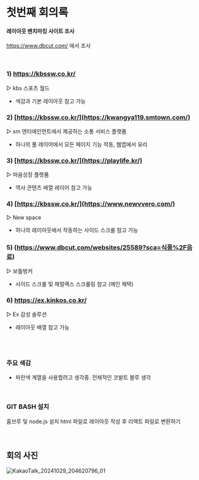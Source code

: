# 첫번째 회의록

#### 레이아웃 벤치마킹 사이트 조사

  https://www.dbcut.com/ 에서 조사
  
  <br>

  ### 1) https://kbssw.co.kr/
  ▷ kbs 스포츠 월드
  - 색감과 기본 레이아웃 참고 가능
  
  ### 2) [https://kbssw.co.kr/](https://kwangya119.smtown.com/)
   ▷ sm 엔터에인먼트에서 제공하는 소통 서비스 플랫폼
  - 하나의 풀 레이어에서 모든 페이지 기능 작동, 웹앱에서 유리

  ### 3) [https://kbssw.co.kr/](https://playlife.kr/)
   ▷ 마음성장 플랫폼
  - 역사 콘텐츠 배열 레이어 참고 가능

   ### 4) [https://kbssw.co.kr/](https://www.newvvero.com/)
  ▷ New space
  - 하나의 레이아웃에서 작동하는 사이드 스크롤 참고 가능

  ### 5) (https://www.dbcut.com/websites/25589?sca=식품%2F음료)
  ▷ 보틀벙커
  - 사이드 스크롤 및 패럴랙스 스크롤링 참고 (메인 채택)

  ### 6) https://ex.kinkos.co.kr/
  ▷ Ex 감성 솔루션
  - 레이아웃 배열 참고 가능

<br>
<br>

### 주요 색감
 - 파란색 계열을 사용할려고 생각중. 전체적인 코발트 블루 생각

<br>

### GIT BASH 설치 
홈브루 및 node.js 설치 
html 파일로 레이아웃 작성 후 리액트 파일로 변환하기 
<br><br><br>
## 회의 사진
    
![KakaoTalk_20241029_204620796_01](https://github.com/user-attachments/assets/c7c31b6d-3ccf-47af-8a46-c7a855744fbb)

